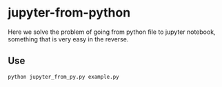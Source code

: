 # jupyter-from-python
Here we solve the problem of going from python file to jupyter notebook, something that is very easy in the reverse.

## Use
`python jupyter_from_py.py example.py`
